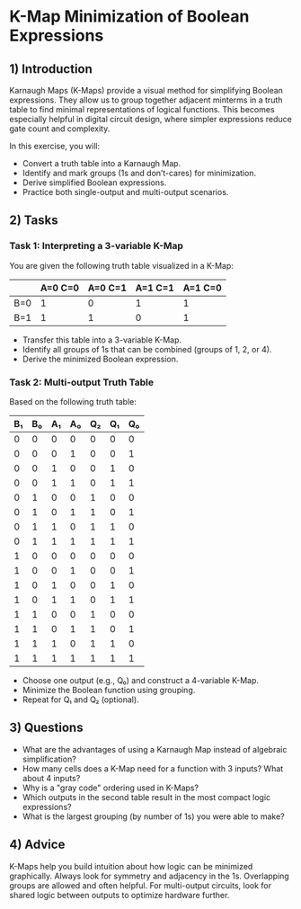 <!---
{
  "depends_on": [
    "https://github.com/STEMgraph/9a437897-663d-442b-82bd-f34643db7e4e"
  ],
  "author": "Stephan Bökelmann",
  "first_used": "2025-04-01",
  "keywords": ["karnaugh map", "truth table", "boolean", "minimization"]
}
--->

# K-Map Minimization of Boolean Expressions

## 1) Introduction

Karnaugh Maps (K-Maps) provide a visual method for simplifying Boolean expressions. They allow us to group together adjacent minterms in a truth table to find minimal representations of logical functions. This becomes especially helpful in digital circuit design, where simpler expressions reduce gate count and complexity.

In this exercise, you will:

- Convert a truth table into a Karnaugh Map.
- Identify and mark groups (1s and don’t-cares) for minimization.
- Derive simplified Boolean expressions.
- Practice both single-output and multi-output scenarios.

## 2) Tasks

### Task 1: Interpreting a 3-variable K-Map

You are given the following truth table visualized in a K-Map:

|       | A=0 C=0 | A=0 C=1 | A=1 C=1 | A=1 C=0 |
|-------|---------|---------|---------|---------|
| B=0   |    1    |   0     |   1     |   1     |
| B=1   |    1    |   1     |   0     |   1     |

- Transfer this table into a 3-variable K-Map.
- Identify all groups of 1s that can be combined (groups of 1, 2, or 4).
- Derive the minimized Boolean expression.

### Task 2: Multi-output Truth Table

Based on the following truth table:

| B₁ | B₀ | A₁ | A₀ | Q₂ | Q₁ | Q₀ |
|------|------|------|------|------|------|------|
|  0   |  0   |  0   |  0   |  0   |  0   |  0   |
|  0   |  0   |  0   |  1   |  0   |  0   |  1   |
|  0   |  0   |  1   |  0   |  0   |  1   |  0   |
|  0   |  0   |  1   |  1   |  0   |  1   |  1   |
|  0   |  1   |  0   |  0   |  1   |  0   |  0   |
|  0   |  1   |  0   |  1   |  1   |  0   |  1   |
|  0   |  1   |  1   |  0   |  1   |  1   |  0   |
|  0   |  1   |  1   |  1   |  1   |  1   |  1   |
|  1   |  0   |  0   |  0   |  0   |  0   |  0   |
|  1   |  0   |  0   |  1   |  0   |  0   |  1   |
|  1   |  0   |  1   |  0   |  0   |  1   |  0   |
|  1   |  0   |  1   |  1   |  0   |  1   |  1   |
|  1   |  1   |  0   |  0   |  1   |  0   |  0   |
|  1   |  1   |  0   |  1   |  1   |  0   |  1   |
|  1   |  1   |  1   |  0   |  1   |  1   |  0   |
|  1   |  1   |  1   |  1   |  1   |  1   |  1   |

- Choose one output (e.g., Q₀) and construct a 4-variable K-Map.
- Minimize the Boolean function using grouping.
- Repeat for Q₁ and Q₂ (optional).

## 3) Questions

- What are the advantages of using a Karnaugh Map instead of algebraic simplification?
- How many cells does a K-Map need for a function with 3 inputs? What about 4 inputs?
- Why is a "gray code" ordering used in K-Maps?
- Which outputs in the second table result in the most compact logic expressions?
- What is the largest grouping (by number of 1s) you were able to make?

## 4) Advice

K-Maps help you build intuition about how logic can be minimized graphically. Always look for symmetry and adjacency in the 1s. Overlapping groups are allowed and often helpful. For multi-output circuits, look for shared logic between outputs to optimize hardware further.